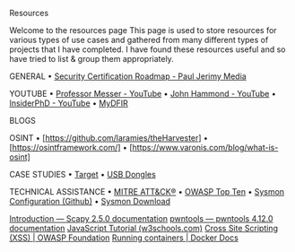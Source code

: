 Resources

Welcome to the resources page
This page is used to store resources for various types of use cases and gathered from many different types of projects that I have completed. I have found these resources useful and so have tried to list & group them appropriately. 

GENERAL
•	[Security Certification Roadmap - Paul Jerimy Media](https://pauljerimy.com/security-certification-roadmap/)

YOUTUBE
•	[Professor Messer - YouTube](https://www.youtube.com/@professormesser)
•	[John Hammond - YouTube](https://www.youtube.com/channel/UCVeW9qkBjo3zosnqUbG7CFw)
•	[InsiderPhD - YouTube](https://www.youtube.com/channel/UCPiN9NPjIer8Do9gUFxKv7A)
•	[MyDFIR](https://www.youtube.com/@MyDFIR)

BLOGS

OSINT
•	[https://github.com/laramies/theHarvester]
•	[https://osintframework.com/]
•	[https://www.varonis.com/blog/what-is-osint]

CASE STUDIES
•	[Target](https://corporate.target.com/news-features/article/2013/12/important-notice-unauthorized-access-to-payment-ca)
• [USB Dongles](https://www.csoonline.com/article/569163/cybercriminal-group-mails-malicious-usb-dongles-to-targeted-companies.html)

TECHNICAL ASSISTANCE
•	[MITRE ATT&CK®](https://attack.mitre.org/)
•	[OWASP Top Ten](https://owasp.org/www-project-top-ten/)
•	[Sysmon Configuration (Github)](https://github.com/olafhartong/sysmon-modular/blob/master/sysmonconfig.xml)
•	[Sysmon Download](https://learn.microsoft.com/en-us/sysinternals/downloads/sysmon)


[Introduction — Scapy 2.5.0 documentation](https://scapy.readthedocs.io/en/latest/introduction.html)
[pwntools — pwntools 4.12.0 documentation](https://docs.pwntools.com/en/stable/)
[JavaScript Tutorial (w3schools.com)](https://www.w3schools.com/js/default.asp)
[Cross Site Scripting (XSS) | OWASP Foundation](https://owasp.org/www-community/attacks/xss/)
[Running containers | Docker Docs](https://docs.pwntools.com/en/stable/)


